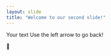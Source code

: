 ```yaml
---
layout: slide
title: "Welcome to our second slide!"
---
```

Your text
Use the left arrow to go back!



